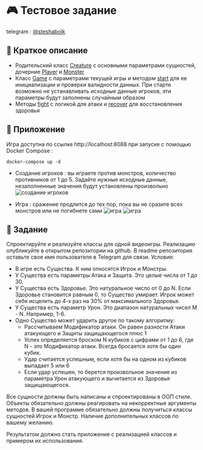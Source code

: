 # :video_game: Тестовое задание

telegram : [@steshabolk](https://t.me/steshabolk)

## :small_blue_diamond: Краткое описание

- Родительский класс [Creature](./game-api/src/main/java/com/task/game/model/Creature.java) с основными параметрами сущностей, дочерние [Player](./game-api/src/main/java/com/task/game/model/Player.java) и [Monster](./game-api/src/main/java/com/task/game/model/Monster.java)
- Класс [Game](./game-api/src/main/java/com/task/game/model/Game.java) с параметрами текущей игры и методом [start](./game-api/src/main/java/com/task/game/model/Game.java#L29) для ее инициализации и проверки валидности данных. При старте возможно не устанавливать исходные данные игроков, эти параметры будут заполнены случайным образом
- Методы [fight](./game-api/src/main/java/com/task/game/service/GameService.java#L32) с логикой для атаки и [recover](./game-api/src/main/java/com/task/game/model/Player.java#L19) для восстановления здоровья

## :small_blue_diamond: Приложение

Игра доступна по ссылке http://localhost:8088 при запуске с помощью Docker Compose :

```
docker-compose up -d
```

- Создание игроков : вы играете против монстров, количество противников от 1 до 5. Задайте нужные исходные данные, незаполненные значения будут установлены произвольно
  ![создание игроков](./screenshots/initialization.gif)

- Игра : сражение продлится до тех пор, пока вы не сразите всех монстров или не погибнете сами
  ![игра](./screenshots/game-1.gif)
  ![игра](./screenshots/game-2.gif)

## :small_blue_diamond: Задание

Спроектируйте и реализуйте классы для одной видеоигры. Реализацию опубликуйте в открытом репозитории на github. В readme репозитория оставьте свое имя пользователя в Telegram для связи.
Условия:

- В игре есть Существа. К ним относятся Игрок и Монстры.
- У Существа есть параметры Атака и Защита. Это целые числа от 1 до 30.
- У Существа есть Здоровье. Это натуральное число от 0 до N. Если Здоровье становится равным 0, то Существо умирает. Игрок может себя исцелить до 4-х раз на 30% от максимального Здоровья.
- У Существа есть параметр Урон. Это диапазон натуральных чисел M - N. Например, 1-6.
- Одно Существо может ударить другое по такому алгоритму:
  - Рассчитываем Модификатор атаки. Он равен разности Атаки атакующего и Защиты защищающегося плюс 1
  - Успех определяется броском N кубиков с цифрами от 1 до 6, где N - это Модификатор атаки. Всегда бросается хотя бы один кубик.
  - Удар считается успешным, если хотя бы на одном из кубиков выпадает 5 или 6
  - Если удар успешен, то берется произвольное значение из параметра Урон атакующего и вычитается из Здоровья защищающегося.

Все сущности должны быть написаны и спроектированы в ООП стиле. Объекты обязательно должны реагировать на некорректные аргументы методов.
В вашей программе обязательно должны получиться классы сущностей Игрок и Монстр. Наличие дополнительных классов по вашему желанию.

Результатом должно стать приложение с реализацией классов и примером их использования.

